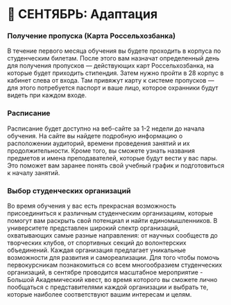 # 📅 СЕНТЯБРЬ: Адаптация

### Получение пропуска (Карта Россельхозбанка)

В течение первого месяца обучения вы будете проходить в корпуса по студенческим билетам. После этого вам назначат определенный день для получения пропусков — действующих карт Россельхозбанка, на которые будет приходить стипендия. Затем нужно пройти в 28 корпус в кабинет слева от входа. Там привяжут карту к системе пропусков — для этого потребуется паспорт и ваше лицо, которое охранники будут видеть при каждом входе. 

### Расписание

Расписание будет доступно на веб-сайте за 1-2 недели до начала обучения. На сайте вы найдете подробную информацию о расположении аудиторий, времени проведения занятий и их продолжительности. Кроме того, вы сможете узнать названия предметов и имена преподавателей, которые будут вести у вас пары. Это поможет вам заранее понять свой учебный график и подготовиться к началу занятий.

### Выбор студенческих организаций

Во время обучения у вас есть прекрасная возможность присоединиться к различным студенческим организациям, которые помогут вам раскрыть свой потенциал и найти единомышленников. В университете представлен широкий спектр организаций, охватывающих самые разные направления: от научных сообществ до творческих клубов, от спортивных секций до волонтерских объединений. Каждая организация предлагает уникальные возможности для развития и самореализации. Для того чтобы помочь первокурсникам познакомиться со всем многообразием студенческих организаций, в сентябре проводится масштабное мероприятие - Большой Академический квест, во время которого вы сможете лично пообщаться с представителями каждой организации и выбрать те, которые наиболее соответствуют вашим интересам и целям.